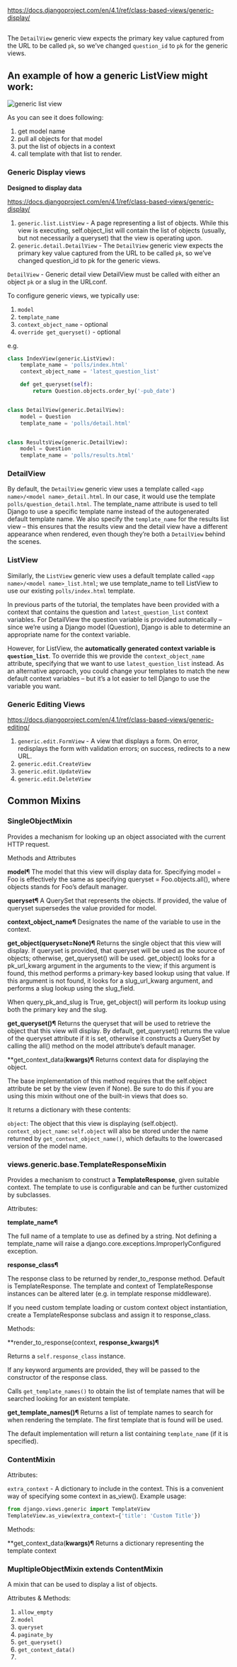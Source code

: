 

https://docs.djangoproject.com/en/4.1/ref/class-based-views/generic-display/

##

The `DetailView` generic view expects the primary key value captured from the URL to be called `pk`, so we’ve changed `question_id` to `pk` for the generic views.

## An example of how a generic ListView might work:

![generic list view](images/genericlistview.png)

As you can see it does following:
1. get model name
2. pull all objects for that model
3. put the list of objects in a context
4. call template with that list to render.



### Generic Display views

**Designed to display data**

https://docs.djangoproject.com/en/4.1/ref/class-based-views/generic-display/

1. `generic.list.ListView` - A page representing a list of objects. While this view is executing, self.object_list will contain the list of objects (usually, but not necessarily a queryset) that the view is operating upon.
2. `generic.detail.DetailView` - The `DetailView` generic view expects the primary key value captured from the URL to be called `pk`, so we’ve changed question_id to pk for the generic views.

`DetailView` - Generic detail view DetailView must be called with either an object `pk` or a slug in the URLconf.

To configure generic views, we typically use:
1. `model`
2. `template_name`
3. `context_object_name` - optional
4. `override get_queryset()` - optional

e.g.

```py
class IndexView(generic.ListView):
    template_name = 'polls/index.html'
    context_object_name = 'latest_question_list'

    def get_queryset(self):
        return Question.objects.order_by('-pub_date')


class DetailView(generic.DetailView):
    model = Question
    template_name = 'polls/detail.html'


class ResultsView(generic.DetailView):
    model = Question
    template_name = 'polls/results.html'
```

### DetailView

By default, the `DetailView` generic view uses a template called `<app name>/<model name>_detail.html`. In our case, it would use the template `polls/question_detail.html`. The template_name attribute is used to tell Django to use a specific template name instead of the autogenerated default template name. We also specify the `template_name` for the results list view – this ensures that the results view and the detail view have a different appearance when rendered, even though they’re both a `DetailView` behind the scenes.


### ListView

Similarly, the `ListView` generic view uses a default template called `<app name>/<model name>_list.html`; we use template_name to tell ListView to use our existing `polls/index.html` template.

In previous parts of the tutorial, the templates have been provided with a context that contains the question and `latest_question_list` context variables. For DetailView the question variable is provided automatically – since we’re using a Django model (Question), Django is able to determine an appropriate name for the context variable. 

However, for ListView, the **automatically generated context variable is `question_list`**. To override this we provide the `context_object_name` attribute, specifying that we want to use `latest_question_list` instead. As an alternative approach, you could change your templates to match the new default context variables – but it’s a lot easier to tell Django to use the variable you want.


### Generic Editing Views

https://docs.djangoproject.com/en/4.1/ref/class-based-views/generic-editing/

1. `generic.edit.FormView` - A view that displays a form. On error, redisplays the form with validation errors; on success, redirects to a new URL.
2. `generic.edit.CreateView`
3. `generic.edit.UpdateView`
4. `generic.edit.DeleteView`


## Common Mixins

### SingleObjectMixin

Provides a mechanism for looking up an object associated with the current HTTP request.

Methods and Attributes

**model**¶
The model that this view will display data for. Specifying model = Foo is effectively the same as specifying queryset = Foo.objects.all(), where objects stands for Foo’s default manager.

**queryset¶**
A QuerySet that represents the objects. If provided, the value of queryset supersedes the value provided for model.

**context_object_name¶**
Designates the name of the variable to use in the context.

**get_object(queryset=None)¶**
Returns the single object that this view will display. If queryset is provided, that queryset will be used as the source of objects; otherwise, get_queryset() will be used. get_object() looks for a pk_url_kwarg argument in the arguments to the view; if this argument is found, this method performs a primary-key based lookup using that value. If this argument is not found, it looks for a slug_url_kwarg argument, and performs a slug lookup using the slug_field.

When query_pk_and_slug is True, get_object() will perform its lookup using both the primary key and the slug.

**get_queryset()¶**
Returns the queryset that will be used to retrieve the object that this view will display. By default, get_queryset() returns the value of the queryset attribute if it is set, otherwise it constructs a QuerySet by calling the all() method on the model attribute’s default manager.

**get_context_data(**kwargs)¶**
Returns context data for displaying the object.

The base implementation of this method requires that the self.object attribute be set by the view (even if None). Be sure to do this if you are using this mixin without one of the built-in views that does so.

It returns a dictionary with these contents:

`object`: The object that this view is displaying (self.object).
`context_object_name`: `self.object` will also be stored under the name returned by `get_context_object_name()`, which defaults to the lowercased version of the model name.

### views.generic.base.TemplateResponseMixin

Provides a mechanism to construct a **TemplateResponse**, given suitable context. The template to use is configurable and can be further customized by subclasses.

Attributes:

**template_name¶** 

The full name of a template to use as defined by a string. Not defining a template_name will raise a django.core.exceptions.ImproperlyConfigured exception.

**response_class¶**

The response class to be returned by render_to_response method. Default is TemplateResponse. The template and context of TemplateResponse instances can be altered later (e.g. in template response middleware).

If you need custom template loading or custom context object instantiation, create a TemplateResponse subclass and assign it to response_class.

Methods:

**render_to_response(context, **response_kwargs)¶**

Returns a `self.response_class` instance.

If any keyword arguments are provided, they will be passed to the constructor of the response class.

Calls `get_template_names()` to obtain the list of template names that will be searched looking for an existent template.

**get_template_names()¶**
Returns a list of template names to search for when rendering the template. The first template that is found will be used.

The default implementation will return a list containing `template_name` (if it is specified).

### ContentMixin
Attributes:

`extra_context` - A dictionary to include in the context. This is a convenient way of specifying some context in as_view(). Example usage:
```py
from django.views.generic import TemplateView
TemplateView.as_view(extra_context={'title': 'Custom Title'})
```

Methods:

**get_context_data(**kwargs)¶**
Returns a dictionary representing the template context

### MupltipleObjectMixin extends ContentMixin

A mixin that can be used to display a list of objects.

Attributes & Methods:
1. `allow_empty`
2. `model`
3. `queryset`
4. `paginate_by`
5. `get_queryset()`
6. `get_context_data()`
7. 